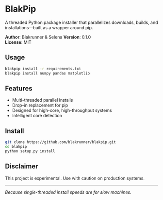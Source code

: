 # BlakPip

A threaded Python package installer that parallelizes downloads, builds, and installations—built as a wrapper around pip.

**Author**: Blakrunner & Selena 
**Version**: 0.1.0  
**License**: MIT

## Usage

```bash
blakpip install -r requirements.txt
blakpip install numpy pandas matplotlib
```

## Features

- Multi-threaded parallel installs  
- Drop-in replacement for pip  
- Designed for high-core, high-throughput systems  
- Intelligent core detection  

## Install

```bash
git clone https://github.com/blakrunner/blakpip.git
cd blakpip
python setup.py install
```

## Disclaimer

This project is experimental. Use with caution on production systems.

---

*Because single-threaded install speeds are for slow machines.*
